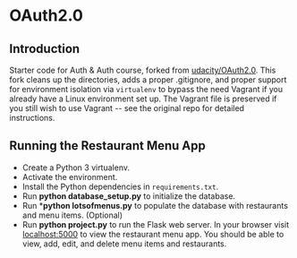 # OAuth2.0

## Introduction

Starter code for Auth &amp; Auth course, forked from [udacity/OAuth2.0](https://github.com/udacity/OAuth2.0). This fork cleans up the directories, adds a proper .gitignore, and proper support for environment isolation via `virtualenv` to bypass the need Vagrant if you already have a Linux environment set up. The Vagrant file is preserved if you still wish to use Vagrant -- see the original repo for detailed instructions.

## Running the Restaurant Menu App

* Create a Python 3 virtualenv.
* Activate the environment.
* Install the Python dependencies in `requirements.txt`.
* Run **python database_setup.py** to initialize the database.
* Run ***python lotsofmenus.py** to populate the database with restaurants and menu items. (Optional)
* Run **python project.py** to run the Flask web server. In your browser visit [localhost:5000](http://localhost:5000) to view the restaurant menu app. You should be able to view, add, edit, and delete menu items and restaurants.
